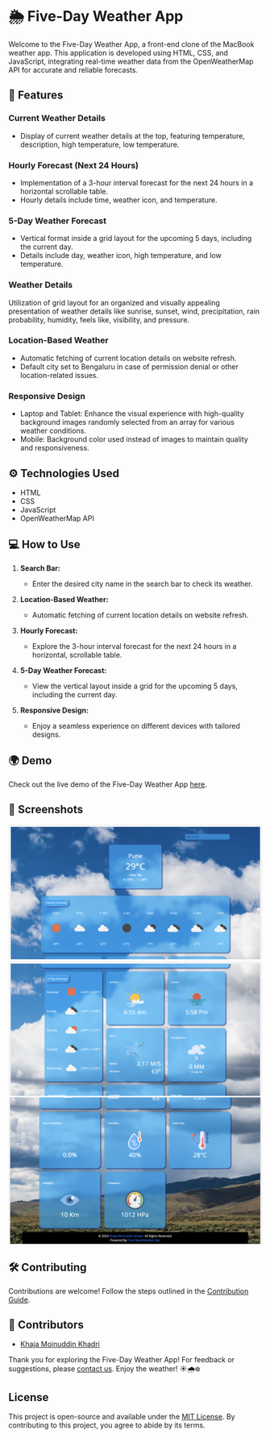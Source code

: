 # 🌦️ Five-Day Weather App

Welcome to the Five-Day Weather App, a front-end clone of the MacBook weather app. This application is developed using HTML, CSS, and JavaScript, integrating real-time weather data from the OpenWeatherMap API for accurate and reliable forecasts.

## 🚀 Features

### Current Weather Details
- Display of current weather details at the top, featuring temperature, description, high temperature, low temperature.

### Hourly Forecast (Next 24 Hours)
- Implementation of a 3-hour interval forecast for the next 24 hours in a horizontal scrollable table.
- Hourly details include time, weather icon, and temperature.

### 5-Day Weather Forecast
- Vertical format inside a grid layout for the upcoming 5 days, including the current day.
- Details include day, weather icon, high temperature, and low temperature.

### Weather Details
Utilization of grid layout for an organized and visually appealing presentation of weather details like sunrise, sunset, wind, precipitation, rain probability, humidity, feels like, visibility, and pressure.  

### Location-Based Weather
- Automatic fetching of current location details on website refresh.
- Default city set to Bengaluru in case of permission denial or other location-related issues.

### Responsive Design
- Laptop and Tablet: Enhance the visual experience with high-quality background images randomly selected from an array for various weather conditions.
- Mobile: Background color used instead of images to maintain quality and responsiveness.

## ⚙️ Technologies Used

- HTML
- CSS
- JavaScript
- OpenWeatherMap API

## 💻 How to Use

1. **Search Bar:**
   - Enter the desired city name in the search bar to check its weather.

2. **Location-Based Weather:**
   - Automatic fetching of current location details on website refresh.

3. **Hourly Forecast:**
   - Explore the 3-hour interval forecast for the next 24 hours in a horizontal, scrollable table.

4. **5-Day Weather Forecast:**
   - View the vertical layout inside a grid for the upcoming 5 days, including the current day.

5. **Responsive Design:**
   - Enjoy a seamless experience on different devices with tailored designs.

## 🌍 Demo

Check out the live demo of the Five-Day Weather App [here](https://fiveday-weather.netlify.app).

## 🌈 Screenshots

![Screenshot 1](/screenshots/screenshot1.png)
![Screenshot 2](/screenshots/screenshot2.png)
![Screenshot 3](/screenshots/screenshot3.png)

## 🛠️ Contributing

Contributions are welcome! Follow the steps outlined in the [Contribution Guide](CONTRIBUTING.md).

## 🤝 Contributors

- [Khaja Moinuddin Khadri](https://github.com/KHAJAMOINUDDINKHADRI/)

Thank you for exploring the Five-Day Weather App! For feedback or suggestions, please [contact us](mailto:khajamoinuddinkhadri786@gmail.com). Enjoy the weather! ☀️🌧️❄️

## License

This project is open-source and available under the [MIT License](LICENSE). By contributing to this project, you agree to abide by its terms.

